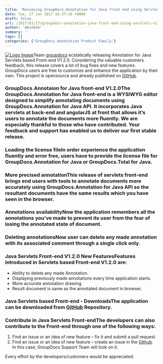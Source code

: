 ```yaml
---
title: 'Releasing GroupDocs.Annotation for Java front end using Servlets'
date: Tue, 17 Jan 2017 16:37:10 +0000
draft: false
url: /2017/01/17/groupdocs-annotation-java-front-end-using-servlets-v1.2.0/
author: 'Amindsk'
summary: ''
tags: []
categories: ['GroupDocs.Annotation Product Family']
---
```


[![Logo Image](https://blog.groupdocs.com/wp-content/uploads/sites/4/2016/12/groupdocs-annotation-java.png)](http://www.groupdocs.com/products/annotation/java)Team [groupdocs](https://www.groupdocs.com/) ecstatically releasing Annotation for Java Servlets based Front-end V1.2.0. Considering the valuable customers feedback, this release covers a lot of bug fixes and new features. GroupDocs users are free to customize and enhance the application by their own. This project is opensource and already published on [GitHub](https://github.com/groupdocs-annotation/ "Download Servlets Front-end").

### GroupDocs.Annotaion for Java front-end V1.2.0The GroupDocs.Annotation for Java front-end is a WYSIWYG editor designed to simplify annotating documents using GroupDocs.Annotation for Java API. It incorporates Java servlets at back-end and angularJS at front that allows it’s users to annotate the documents more fluently. We are especially thankful to those who have contributed. Your feedback and support has enabled us to deliver our first stable release.

### Loading the license fileIn order experience the application fluently and error free, users have to provide the license file for GroupDocs.Annotation for Java or GroupDocs.Total for Java.

### More precised annotationThis release of servlets front-end brings end users with tools to annotate documents more accurately using GroupDocs.Annotation for Java API so the resultant documents have the same results which you have seen in the browser.

### Annotations availabilityNow the application remembers all the annotations you've made to prevent its user from the fear of losing the annotated state of document.

### Deleting annotationsNow user can delete any made annotation with its associated comment through a single click only.

### Java Servlets Front-end V1.2.0 New FeaturesFeatures introduced in Servlets based Front-end V1.2.0 are:

*   Ability to delete any made Annotation.
*   Displaying previously made annotations every time application starts.
*   More accurate annotation drawing.
*   Result document is same as the annotated document in browser.

### Java Servlets based Front-end - DownloadsThe application can be downloaded from [GitHub](https://github.com/groupdocs-annotation/ "Download GroupDocs.Annotation Front-end") Repository.

### Contribute in Java Servlets Front-endThe developers can also contribute to the Front-end through one of the following ways:

1.  Find an issue or an idea of new feature – fix it and submit a pull request.
2.  Find an issue or an idea of new feature – create an issue in the [Github](https://github.com/groupdocs-annotation/GroupDocs.Annotation-for-Java/issues "GitHub Issue Tracking System"). In this case, GroupDocs Support Team will look on it.

Every effort by the developers/customers would be appreciated.




